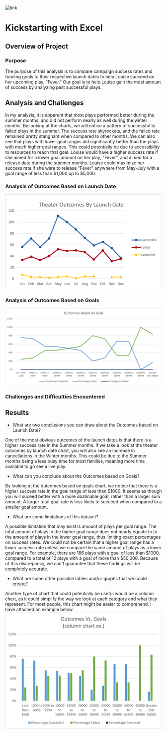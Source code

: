 ![link](https://ksr-static.imgix.net/tq0sfld-kickstarter-logo-green.png?ixlib=rb-2.1.0&auto=compress%2Cformat&w=1000&fit=min&s=f00262bade8a51249b7d63c8f76ce47f)
# Kickstarting with Excel

## Overview of Project

### Purpose
The purpose of this analysis is to compare campaign success rates and funding goals to their respective launch dates to help Louise succeed on her upcoming play, "Fever." Our goal is to help Louise gain the most amount of success by analyzing past successful plays.
## Analysis and Challenges

In my analysis, it is apparent that most plays performed better during the summer months, and did not perform nearly as well during the winter months. By looking at the charts, we will notice a pattern of successful to failed plays in the summer. The success rate skyrockets, and the failed rate remained pretty stangnant when compared to other months. We can also see that plays with lower goal ranges did significantly better than the plays with much higher goal ranges. This could potentially be due to accessibility to resources to reach that goal. Louise would have a higher success rate if she aimed for a lower goal amount on her play, "Fever", and aimed for a release date during the summer months. Louise could maximize her success rate if she were to release "Fever" anywhere from May-July with a goal range of less than $1,000 up to $5,000.
### Analysis of Outcomes Based on Launch Date
![](resources/theater_outcomes_vs_launch.png)
### Analysis of Outcomes Based on Goals
![](resources/Outcomes_vs_goals.png)
### Challenges and Difficulties Encountered

## Results

- What are two conclusions you can draw about the Outcomes based on Launch Date?

One of the most obvious outcomes of the launch dates is that there is a higher success rate in the Summer months. If we take a look at the theater outcomes by launch date chart, you will also see an increase in cancellations in the Winter months. This could be due to the Summer months being a less busy time for most families, meaning more time available to go see a live play.
- What can you conclude about the Outcomes based on Goals?

By looking at the outcomes based on goals chart, we notice that there is a higher success rate in the goal range of less than $1000. It seems as though you will suceed better with a more obatinable goal, rather than a larger sum amount. A larger total goal rate is less likely to succeed when compared to a smaller goal amount.
- What are some limitations of this dataset?

A possible limitation that may exist is amount of plays per goal range. The total amount of plays in the higher goal range does not nearly equate to to the amount of plays in the lower goal range, thus limiting exact percentages on success rates. We could not be certain that a higher goal range has a lower success rate unless we compare the same amount of plays as a lower goal range. For example, there are 186 plays with a goal of less than $1000, compared to a total of 12 plays with a goal of more than $50,000. Because of this discrepancy, we can't guarantee that these findings will be completely accurate.
- What are some other possible tables and/or graphs that we could create?

Another type of chart that could potentially be useful would be a column chart, as it could simplify the way we look at each category and what they represent. For most people, this chart might be easier to comprehend. I have attached an example below. 
![](resources/outcomes_vs_goals_ex.png)